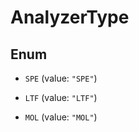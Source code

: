 

# AnalyzerType

## Enum


* `SPE` (value: `"SPE"`)

* `LTF` (value: `"LTF"`)

* `MOL` (value: `"MOL"`)



